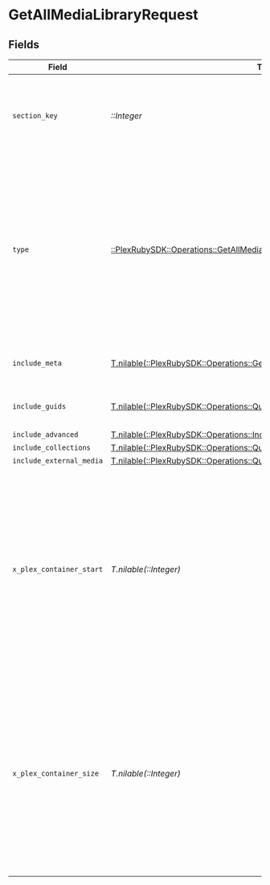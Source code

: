 # GetAllMediaLibraryRequest


## Fields

| Field                                                                                                                                                                                        | Type                                                                                                                                                                                         | Required                                                                                                                                                                                     | Description                                                                                                                                                                                  | Example                                                                                                                                                                                      |
| -------------------------------------------------------------------------------------------------------------------------------------------------------------------------------------------- | -------------------------------------------------------------------------------------------------------------------------------------------------------------------------------------------- | -------------------------------------------------------------------------------------------------------------------------------------------------------------------------------------------- | -------------------------------------------------------------------------------------------------------------------------------------------------------------------------------------------- | -------------------------------------------------------------------------------------------------------------------------------------------------------------------------------------------- |
| `section_key`                                                                                                                                                                                | *::Integer*                                                                                                                                                                                  | :heavy_check_mark:                                                                                                                                                                           | The unique key of the Plex library. <br/>Note: This is unique in the context of the Plex server.<br/>                                                                                        | 9518                                                                                                                                                                                         |
| `type`                                                                                                                                                                                       | [::PlexRubySDK::Operations::GetAllMediaLibraryQueryParamType](../../models/operations/getallmedialibraryqueryparamtype.md)                                                                   | :heavy_check_mark:                                                                                                                                                                           | The type of media to retrieve or filter by.<br/>1 = movie<br/>2 = show<br/>3 = season<br/>4 = episode<br/>E.g. A movie library will not return anything with type 3 as there are no seasons for movie libraries<br/> | 2                                                                                                                                                                                            |
| `include_meta`                                                                                                                                                                               | [T.nilable(::PlexRubySDK::Operations::GetAllMediaLibraryQueryParamIncludeMeta)](../../models/operations/getallmedialibraryqueryparamincludemeta.md)                                          | :heavy_minus_sign:                                                                                                                                                                           | Adds the Meta object to the response<br/>                                                                                                                                                    | 1                                                                                                                                                                                            |
| `include_guids`                                                                                                                                                                              | [T.nilable(::PlexRubySDK::Operations::QueryParamIncludeGuids)](../../models/operations/queryparamincludeguids.md)                                                                            | :heavy_minus_sign:                                                                                                                                                                           | Adds the Guid object to the response<br/>                                                                                                                                                    | 1                                                                                                                                                                                            |
| `include_advanced`                                                                                                                                                                           | [T.nilable(::PlexRubySDK::Operations::IncludeAdvanced)](../../models/operations/includeadvanced.md)                                                                                          | :heavy_minus_sign:                                                                                                                                                                           | N/A                                                                                                                                                                                          | 1                                                                                                                                                                                            |
| `include_collections`                                                                                                                                                                        | [T.nilable(::PlexRubySDK::Operations::QueryParamIncludeCollections)](../../models/operations/queryparamincludecollections.md)                                                                | :heavy_minus_sign:                                                                                                                                                                           | N/A                                                                                                                                                                                          | 1                                                                                                                                                                                            |
| `include_external_media`                                                                                                                                                                     | [T.nilable(::PlexRubySDK::Operations::QueryParamIncludeExternalMedia)](../../models/operations/queryparamincludeexternalmedia.md)                                                            | :heavy_minus_sign:                                                                                                                                                                           | N/A                                                                                                                                                                                          | 1                                                                                                                                                                                            |
| `x_plex_container_start`                                                                                                                                                                     | *T.nilable(::Integer)*                                                                                                                                                                       | :heavy_minus_sign:                                                                                                                                                                           | The index of the first item to return. If not specified, the first item will be returned.<br/>If the number of items exceeds the limit, the response will be paginated.<br/>By default this is 0<br/> | 0                                                                                                                                                                                            |
| `x_plex_container_size`                                                                                                                                                                      | *T.nilable(::Integer)*                                                                                                                                                                       | :heavy_minus_sign:                                                                                                                                                                           | The number of items to return. If not specified, all items will be returned.<br/>If the number of items exceeds the limit, the response will be paginated.<br/>By default this is 50<br/>    | 50                                                                                                                                                                                           |